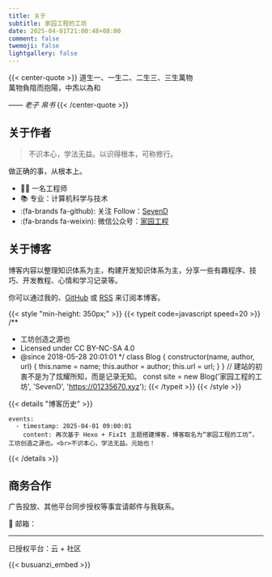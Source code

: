 ```yaml
---
title: 关于
subtitle: 家园工程的工坊
date: 2025-04-01T21:00:48+08:00
comment: false
twemoji: false
lightgallery: false
---
```


{{< center-quote >}}
道生一、一生二、二生三、三生萬物\
萬物負陰而抱陽，中炁以為和

_—— 老子 帛书_
{{< /center-quote >}}

## 关于作者

> 不识本心，学法无益。以识得根本，可称修行。

做正确的事，从根本上。

- 👨‍💻 一名工程师
- 📚 专业：计算机科学与技术
- :(fa-brands fa-github): 关注 Follow：[SevenD](https://github.com/sevend)
- :(fa-brands fa-weixin): 微信公众号：[家园工程]()

## 关于博客

博客内容以整理知识体系为主，构建开发知识体系为主，分享一些有趣程序、技巧、开发教程、心情和学习记录等。

你可以通过我的、[GitHub](https://github.com/sevend "Watch on GitHub") 或 [RSS](https://01235670.xyz/index.xml) 来订阅本博客。

{{< style "min-height: 350px;" >}}
{{< typeit code=javascript speed=20 >}}
/**
 * 工坊创造之源也
 * Licensed under CC BY-NC-SA 4.0
 * @since 2018-05-28 20:01:01
 */
class Blog {
  constructor(name, author, url) {
    this.name = name;
    this.author = author;
    this.url = url;
  }
}
// 建站的初衷不是为了炫耀所知，而是记录无知。
const site = new Blog('家园工程的工坊', 'SevenD', 'https://01235670.xyz');
{{< /typeit >}}
{{< /style >}}

{{< details "博客历史" >}}
```timeline {reverse=true, animation=true, height="280px"}
events:
  - timestamp: 2025-04-01 09:00:01
    content: 再次基于 Hexo + FixIt 主题搭建博客，博客取名为“家园工程的工坊”，工坊创造之源也。<br>不识本心，学法无益。元始也！
```
{{< /details >}}

## 商务合作

广告投放、其他平台同步授权等事宜请邮件与我联系。

📮 邮箱：

---

已授权平台：云 + 社区

{{< busuanzi_embed >}}

<!-- markdownlint-disable-file -->
